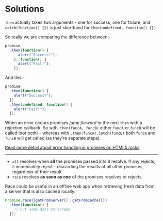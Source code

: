 # Solutions

`then` actually takes two arguments - one for success, one for failure, and `catch(function() {})` is just shorthand for `then(undefined, function() {})`.

So really we are comparing the difference between:-

```js
promise
  .then(function() {
      alert("Success!");
    }, function() {
      alert("Fail!");
    });
```

And this:-

```js
promise
  .then(function() {
    alert("Success!");
  })
  .then(undefined, function() {
    alert("Fail!");
  });
```

When an error occurs promises _jump forward_ to the next `then` with a rejection callback.  So with`.then(funcA, funcB)` either `funcA` or `funcB` will be called (not both) - whereas with `.then(funcA).catch(funcB)` both `funcA` and `funcB` will get called (as they're separate steps).

[Read more detail about error handling in promises on HTML5 rocks](http://www.html5rocks.com/en/tutorials/es6/promises/#toc-error-handling)

---

- `all` resolves when **all** the promises passed into it resolve.  If any rejects, it immediately reject - discarding the results of all other promises, regardless of their result.
- `race` resolves **as soon as one** of the promises resolves or rejects.

Race could be useful in an offline web app when retrieving fresh data from a server that is also cached locally.

```js
Promise.race([getFromServer(), getFromCache()])
  .then(function() {
    // Put some data on screen
  });
```
